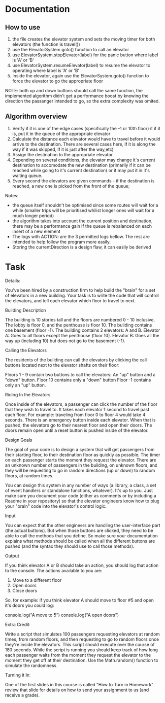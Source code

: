 # Documentation

## How to use
1. the file creates the elevator system and sets the moving timer for both elevators (the function is travel())
2. use the ElevatorSystem.goto() function to call an elevator 
3. use ElevatorSystem.stopElevator(label) for the panic button where label is 'A' or 'B'
4. use ElevatorSystem.resumeElevator(label) to resume the elevator to operating where label is 'A' or 'B'
5. Inside the elevator, again use the ElevatorSystem.goto() function to force the elevator to go the appropriate floor

NOTE: both up and down buttons should call the same function, the implemented algorithm didn't get a performance boost by knowing the direction the passanger intended to go, so the extra complexity was omited.

## Algorithm overview
1. Verify if it is one of the edge cases (specifically the -1 or 10th floor) it if it is, put it in the queue of the appropriate elevator
2. Calculate the distance each elevator would have to travel before it would arrive to the destination. There are several cases here, if it is along the way if it was skipped, if it is just after the way,etc)
3. Assign the destination to the appropriate elevator
4. Depending on several conditions, the elevator may change it's current destination to accomodate the new destination (primarily if it can be reached while going to it's current destination) or it may put it in it's waiting queue. 
5. Every second the elevators are given commands - if the destination is reached, a new one is picked from the front of the queue; 

Notes:
- the queue itself shouldn't be optimised since some routes will wait for a while (smaller trips will be prioritised whilist longer ones will wait for a much longer period)
- the algorithm takes into account the current position and destination, there may be a performance gain if the queue is rebalanced on each insert of a new element
- The logs with ACTION: are the 3 permitted logs bellow. The rest are intended to help follow the program more easily.
- Storing the currentDirection is a design flaw, it can easily be derived

# Task
Details:
 
You've been hired by a construction firm to help build the "brain" for a set of elevators in a new building. Your task is to write the code that will control the elevators, and tell each elevator which floor to travel to next.

Building Description

The building is 10 stories tall and the floors are numbered 0 - 10 inclusive. The lobby is floor 0, and the penthouse is floor 10. The building contains one basement (floor -1).
The building contains 2 elevators: A and B.
Elevator A: Goes to all floors except the penthouse (floor 10).
Elevator B: Goes all the way up (including 10) but does not go to the basement (-1).

Calling the Elevators

The residents of the building can call the elevators by clicking the call buttons located next to the elevator shafts on their floor:

Floors 1 - 9 contain two buttons to call the elevators: An "up" button and a "down" button.
Floor 10 contains only a "down" button
Floor -1 contains only an "up" button.

Riding In the Elevators

Once inside of the elevators, a passenger can click the number of the floor that they wish to travel to.
It takes each elevator 1 second to travel past each floor. For example: traveling from floor 0 to floor 4 would take 4 seconds.
There is an emergency button inside each elevator. When that is pushed, the elevators go to their nearest floor and open their doors. The doors remain open until a reset button is pushed inside of the elevator.

Design Goals

The goal of your code is to design a system that will get passengers from their starting floor, to their destination floor as quickly as possible. The timer on each passenger starts the moment they request the elevator. There are an unknown number of passengers in the building, on unknown floors, and they will be requesting to go in random directions (up or down) to random floors, at random times.

You can design this system in any number of ways (a library, a class, a set of event handlers or standalone functions, whatever). It's up to you. Just make sure you document your code (either as comments or by including a Readme in your repository) so that the elevator engineers know how to plug your "brain" code into the elevator's control logic.

Input

You can expect that the other engineers are handling the user-interface part (the actual buttons). But when those buttons are clicked, they need to be able to call the methods that you define. So make sure your documentation explains what methods should be called when all the different buttons are pushed (and the syntax they should use to call those methods).

Output

If you think elevator A or B should take an action, you should log that action to the console. The actions available to you are:

1. Move to a different floor
2. Open doors
3. Close doors

So, for example: If you think elevator A should move to floor #5 and open it's doors you could log:

console.log("A move to 5")
console.log("A open doors")

Extra Credit:

Write a script that simulates 100 passengers requesting elevators at random times, from random floors, and then requesting to go to random floors once they're inside the elevators. This script should execute over the course of 180 seconds. While the script is running you should keep track of how long each passenger waits from the moment they request the elevator to the moment they get off at their destination. Use the Math.random() function to simulate the randomness.

Turning it In:

One of the first slides in this course is called "How to Turn in Homework" review that slide for details on how to send your assignment to us (and receive a grade).


